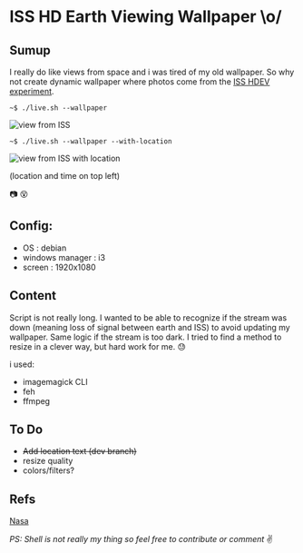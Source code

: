 # ISS HD Earth Viewing Wallpaper \o/

## Sumup

I really do like views from space and i was tired of my old wallpaper.
So why not create dynamic wallpaper where photos come from the [ISS HDEV experiment](http://www.ustream.tv/channel/iss-hdev-payload).

```
~$ ./live.sh --wallpaper
```
![view from ISS](http://upload.timfaitsoncinema.fr/p/2016-10/58157bdf.jpg)

```
~$ ./live.sh --wallpaper --with-location
```

![view from ISS with location](http://upload.timfaitsoncinema.fr/p/2016-11/5818e79a.jpg)

(location and time on top left)

:camera: :dizzy_face:

## Config:

* OS : debian 
* windows manager : i3
* screen : 1920x1080

## Content

Script is not really long.
I wanted to be able to recognize if the stream was down (meaning loss of signal between earth and ISS) to avoid updating my wallpaper.
Same logic if the stream is too dark.
I tried to find a method to resize in a clever way, but hard work for me. :sweat:

i used:

* imagemagick CLI
* feh
* ffmpeg


## To Do

* ~~Add location text (dev branch)~~
* resize quality
* colors/filters?


## Refs

[Nasa](http://www.nasa.gov/mission_pages/station/research/experiments/917.html)


_PS: Shell is not really my thing so feel free to contribute or comment_  :v:
